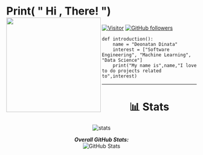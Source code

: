 # Print( " Hi , There! ") <img align = "left" src="https://media3.giphy.com/media/bcKmIWkUMCjVm/giphy.gif?cid=ecf05e47d7acq98y1war2zuuopviv9qiq6krasaeznlruykf&rid=giphy.gif&ct=g" width="250px">
[![Visitor](https://visitor-badge.laobi.icu/badge?page_id=Deonatan)](https://github.com/Deonatan) [![GitHub followers](https://img.shields.io/github/followers/Deonatan.svg?style=social&label=Follow)](https://github.com/Deonatan?tab=followers)
```
def introduction():
    name = "Deonatan Dinata"
    interest = ["Software Engineering", "Machine Learning", "Data Science"]
    print("My name is",name,"I love to do projects related to",interest)
```
<hr/>
<h1 align = "center">📊 Stats</h1>
<div>
  <p align= "center">  
    <img src="https://github-readme-stats-five-lyart.vercel.app/api?username=Deonatan&show_icons=true" alt="stats" /> 
  </p>
  <p align="center">
  <b><em>Overall GitHub Stats:</em></b> <br/>
    <img src="https://github-readme-streak-stats.herokuapp.com/?user=Deonatan" alt="GitHub Stats" /> <br/><br/>
  </p>
</div>
